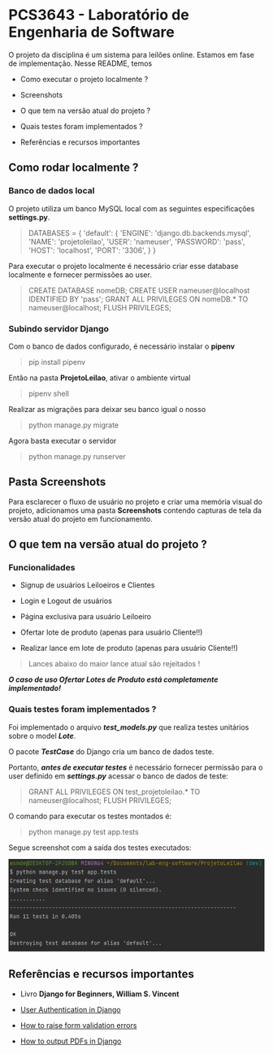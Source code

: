 # PCS3643 - Laboratório de Engenharia de Software

O projeto da disciplina é um sistema para leilões online. Estamos em fase de implementação. Nesse README, temos

- Como executar o projeto localmente ?

- Screenshots

- O que tem na versão atual do projeto ?

- Quais testes foram implementados ?

- Referências e recursos importantes

## Como rodar localmente ?

### Banco de dados local

O projeto utiliza um banco MySQL local com as seguintes especificações **settings.py**.

>DATABASES = {
    'default': {
        'ENGINE': 'django.db.backends.mysql',
        'NAME': 'projetoleilao',
        'USER': 'nameuser',
        'PASSWORD': 'pass',
        'HOST': 'localhost',
        'PORT': '3306',
    }
}

 Para executar o projeto localmente é necessário criar esse database localmente e fornecer permissões ao user.

> CREATE DATABASE nomeDB; 
> CREATE USER nameuser@localhost IDENTIFIED BY 'pass';
> GRANT ALL PRIVILEGES ON nomeDB.* TO nameuser@localhost;
> FLUSH PRIVILEGES; 


### Subindo servidor Django

Com o banco de dados configurado, é necessário instalar o **pipenv**

> pip install pipenv

Então na pasta **ProjetoLeilao**, ativar o ambiente virtual

> pipenv shell

Realizar as migrações para deixar seu banco igual o nosso

> python manage.py migrate

Agora basta executar o servidor

> python manage.py runserver

## Pasta Screenshots

Para esclarecer o fluxo de usuário no projeto e criar uma memória visual do projeto, adicionamos uma pasta **Screenshots** contendo capturas de tela da versão atual do projeto em funcionamento.

## O que tem na versão atual do projeto ?

### Funcionalidades

- Signup de usuários Leiloeiros e Clientes

- Login e Logout de usuários

- Página exclusiva para usuário Leiloeiro

- Ofertar lote de produto (apenas para usuário Cliente!!)

- Realizar lance em lote de produto (apenas para usuário Cliente!!)

> Lances abaixo do maior lance atual são rejeitados !

***O caso de uso Ofertar Lotes de Produto está completamente implementado!***

### Quais testes foram implementados ?

Foi implementado o arquivo ***test_models.py*** que realiza testes unitários sobre o model ***Lote***.

O pacote ***TestCase*** do Django cria um banco de dados teste.

Portanto, ***antes de executar testes*** é necessário fornecer permissão para o user definido em ***settings.py*** acessar o banco de dados de teste:

> GRANT ALL PRIVILEGES ON test_projetoleilao.* TO nameuser@localhost;
> FLUSH PRIVILEGES; 

O comando para executar os testes montados é:

> python manage.py test app.tests

Segue screenshot com a saída dos testes executados:

![Teste do Model Lote](TesteLote.png)

## Referências e recursos importantes

- Livro **Django for Beginners, William S. Vincent**

- [User Authentication in Django](https://docs.djangoproject.com/en/3.2/topics/auth/)

- [How to raise form validation errors](https://docs.djangoproject.com/en/dev/topics/forms/modelforms/#overriding-the-clean-method)

- [How to output PDFs in Django](https://docs.djangoproject.com/en/3.2/howto/outputting-pdf/)